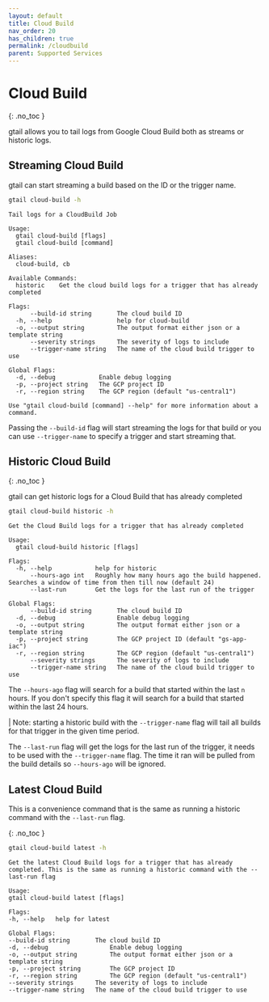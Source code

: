 ```yaml
---
layout: default
title: Cloud Build
nav_order: 20
has_children: true
permalink: /cloudbuild
parent: Supported Services
---
```


# Cloud Build
{: .no_toc }

gtail allows you to tail logs from Google Cloud Build both as streams or historic logs.

## Streaming Cloud Build

gtail can start streaming a build based on the ID or the trigger name.

```bash
gtail cloud-build -h
```
```text
Tail logs for a CloudBuild Job

Usage:
  gtail cloud-build [flags]
  gtail cloud-build [command]

Aliases:
  cloud-build, cb

Available Commands:
  historic    Get the cloud build logs for a trigger that has already completed

Flags:
      --build-id string       The cloud build ID
  -h, --help                  help for cloud-build
  -o, --output string         The output format either json or a template string
      --severity strings      The severity of logs to include
      --trigger-name string   The name of the cloud build trigger to use

Global Flags:
  -d, --debug            Enable debug logging
  -p, --project string   The GCP project ID
  -r, --region string    The GCP region (default "us-central1")

Use "gtail cloud-build [command] --help" for more information about a command.
```

Passing the `--build-id` flag will start streaming the logs for that build or you can use `--trigger-name` to specify a trigger and start streaming that.

## Historic Cloud Build
{: .no_toc }

gtail can get historic logs for a Cloud Build that has already completed

```bash
gtail cloud-build historic -h
```
```text
Get the Cloud Build logs for a trigger that has already completed

Usage:
  gtail cloud-build historic [flags]

Flags:
  -h, --help            help for historic
      --hours-ago int   Roughly how many hours ago the build happened. Searches a window of time from then till now (default 24)
      --last-run        Get the logs for the last run of the trigger

Global Flags:
      --build-id string       The cloud build ID
  -d, --debug                 Enable debug logging
  -o, --output string         The output format either json or a template string
  -p, --project string        The GCP project ID (default "gs-app-iac")
  -r, --region string         The GCP region (default "us-central1")
      --severity strings      The severity of logs to include
      --trigger-name string   The name of the cloud build trigger to use
```

The `--hours-ago` flag will search for a build that started within the last `n` hours. If you don't specify this flag it will search for a build that started within the last 24 hours.

| Note: starting a historic build with the `--trigger-name` flag will tail all builds for that trigger in the given time period.

The `--last-run` flag will get the logs for the last run of the trigger, it needs to be used with the `--trigger-name` flag. The time it ran will be pulled from the build details so `--hours-ago` will be ignored.

## Latest Cloud Build

This is a convenience command that is the same as running a historic command with the `--last-run` flag.

{: .no_toc }
```bash
gtail cloud-build latest -h
```
```text
Get the latest Cloud Build logs for a trigger that has already completed. This is the same as running a historic command with the --last-run flag

Usage:
gtail cloud-build latest [flags]

Flags:
-h, --help   help for latest

Global Flags:
--build-id string       The cloud build ID
-d, --debug                 Enable debug logging
-o, --output string         The output format either json or a template string
-p, --project string        The GCP project ID
-r, --region string         The GCP region (default "us-central1")
--severity strings      The severity of logs to include
--trigger-name string   The name of the cloud build trigger to use
```
